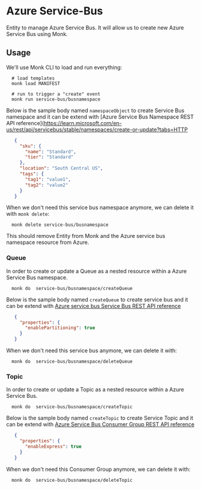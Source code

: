 # Azure Service-Bus

Entity to manage Azure Service Bus.
It will allow us to create new Azure Service Bus using Monk.

## Usage

We'll use Monk CLI to load and run everything:

      # load templates
      monk load MANIFEST
      
      # run to trigger a "create" event
      monk run service-bus/busnamespace

Below is the sample body named `namespaceObject` to create Service Bus namespace and it can be extend with [Azure Service Bus Namespace REST API reference](https://learn.microsoft.com/en-us/rest/api/servicebus/stable/namespaces/create-or-update?tabs=HTTP

```json
   {
     "sku": {
       "name": "Standard",
       "tier": "Standard"
     },
     "location": "South Central US",
     "tags": {
       "tag1": "value1",
       "tag2": "value2"
     }
   }
```

When we don't need this service bus namespace anymore,
we can delete it with `monk delete`:

      monk delete service-bus/busnamespace

This should remove Entity from Monk and the Azure service bus namespace resource from Azure.

### Queue

In order to create or update a Queue as a nested resource within a Azure Service Bus namespace.

      monk do  service-bus/busnamespace/createQueue

Below is the sample body named `createQueue` to create service bus and it can be extend with [Azure service bus Service Bus REST API reference](https://learn.microsoft.com/en-us/rest/api/servicebus/stable/queues/create-or-update?tabs=HTTP)

```json
   {
     "properties": {
       "enablePartitioning": true
     }
   }
```

When we don't need this service bus anymore,
we can delete it with: 

      monk do  service-bus/busnamespace/deleteQueue



### Topic

In order to create or update a Topic as a nested resource within a Azure Service Bus.

      monk do  service-bus/busnamespace/createTopic

Below is the sample body named `createTopic` to create Service Topic  and it can be extend with [Azure Service Bus Consumer Group REST API reference](https://learn.microsoft.com/en-us/rest/api/servicebus/stable/topics/create-or-update?tabs=HTTP)

```json
   {
     "properties": {
       "enableExpress": true
     }
   }
```

When we don't need this Consumer Group anymore,
we can delete it with: 

      monk do  service-bus/busnamespace/deleteTopic